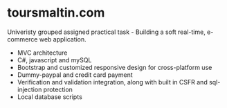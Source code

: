 # toursmaltin.com
Univeristy grouped assigned practical task - Building a soft real-time, e-commerce web application.

- MVC architecture
- C#, javascript and mySQL
- Bootstrap and customized responsive design for cross-platform use
- Dummy-paypal and credit card payment
- Verification and validation integration, along with built in CSFR and sql-injection protection
- Local database scripts
